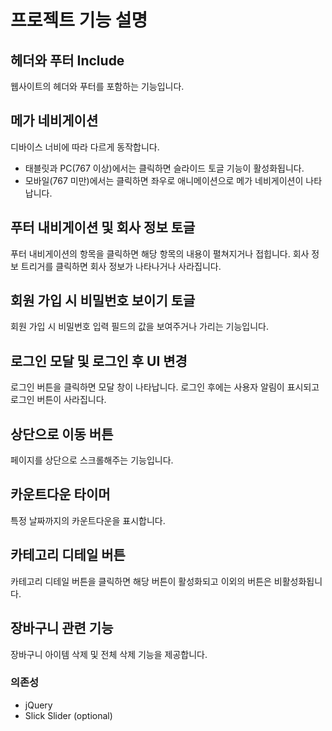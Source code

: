 # 프로젝트 기능 설명

## 헤더와 푸터 Include

웹사이트의 헤더와 푸터를 포함하는 기능입니다.

## 메가 네비게이션

디바이스 너비에 따라 다르게 동작합니다.
- 태블릿과 PC(767 이상)에서는 클릭하면 슬라이드 토글 기능이 활성화됩니다.
- 모바일(767 미만)에서는 클릭하면 좌우로 애니메이션으로 메가 네비게이션이 나타납니다.

## 푸터 내비게이션 및 회사 정보 토글

푸터 내비게이션의 항목을 클릭하면 해당 항목의 내용이 펼쳐지거나 접힙니다.
회사 정보 트리거를 클릭하면 회사 정보가 나타나거나 사라집니다.

## 회원 가입 시 비밀번호 보이기 토글

회원 가입 시 비밀번호 입력 필드의 값을 보여주거나 가리는 기능입니다.

## 로그인 모달 및 로그인 후 UI 변경

로그인 버튼을 클릭하면 모달 창이 나타납니다.
로그인 후에는 사용자 알림이 표시되고 로그인 버튼이 사라집니다.

## 상단으로 이동 버튼

페이지를 상단으로 스크롤해주는 기능입니다.

## 카운트다운 타이머

특정 날짜까지의 카운트다운을 표시합니다.

## 카테고리 디테일 버튼

카테고리 디테일 버튼을 클릭하면 해당 버튼이 활성화되고 이외의 버튼은 비활성화됩니다.

## 장바구니 관련 기능

장바구니 아이템 삭제 및 전체 삭제 기능을 제공합니다.

### 의존성

- jQuery
- Slick Slider (optional)
